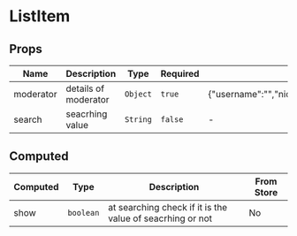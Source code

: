 # ListItem

## Props

<!-- @vuese:ListItem:props:start -->
|Name|Description|Type|Required|Default|
|---|---|---|---|---|
|moderator|details of moderator|`Object`|`true`|{"username":"","nickname":"","dateOfModeration":"","permissions":""}|
|search|seacrhing value|`String`|`false`|-|

<!-- @vuese:ListItem:props:end -->


## Computed

<!-- @vuese:ListItem:computed:start -->
|Computed|Type|Description|From Store|
|---|---|---|---|
|show|`boolean`|at searching check if it is the value of seacrhing or not|No|

<!-- @vuese:ListItem:computed:end -->


